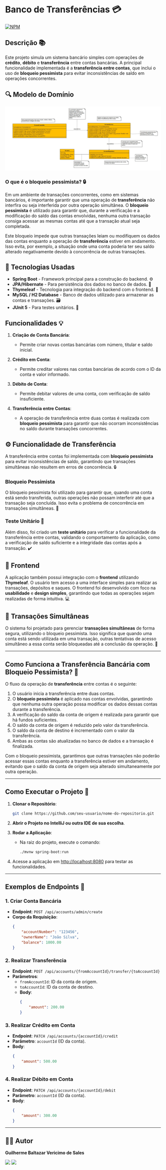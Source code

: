 
# Banco de Transferências 💳
[![NPM](https://img.shields.io/npm/l/react)](https://github.com/GuilhermeSalles/Entrevista/blob/main/LICENSE) 

## Descrição 📚

Este projeto simula um sistema bancário simples com operações de **crédito**, **débito** e **transferência** entre contas bancárias. A principal funcionalidade implementada é a **transferência entre contas**, que inclui o uso de **bloqueio pessimista** para evitar inconsistências de saldo em operações concorrentes.

## 🔍 Modelo de Domínio  

![Modelo de Domínio Banco](https://github.com/GuilhermeSalles/assets/blob/main/modelentrevista.png)

### O que é o bloqueio pessimista? 🔒
Em um ambiente de transações concorrentes, como em sistemas bancários, é importante garantir que uma operação de **transferência** não interfira ou seja interferida por outra operação simultânea. O **bloqueio pessimista** é utilizado para garantir que, durante a verificação e a modificação do saldo das contas envolvidas, nenhuma outra transação consiga acessar as mesmas contas até que a transação atual seja completada.

Este bloqueio impede que outras transações leiam ou modifiquem os dados das contas enquanto a operação de **transferência** estiver em andamento. Isso evita, por exemplo, a situação onde uma conta poderia ter seu saldo alterado negativamente devido à concorrência de outras transações.

## 🚀 Tecnologias Usadas
- **Spring Boot** - Framework principal para a construção do backend. ⚙️
- **JPA/Hibernate** - Para persistência dos dados no banco de dados. 💾
- **Thymeleaf** - Tecnologia para integração do backend com o frontend. 📑
- **MySQL / H2 Database** - Banco de dados utilizado para armazenar as contas e transações. 🗃️
- **JUnit 5** - Para testes unitários. 🧪

## Funcionalidades 💡

1. **Criação de Conta Bancária**:
   - Permite criar novas contas bancárias com número, titular e saldo inicial.

2. **Crédito em Conta**:
   - Permite creditar valores nas contas bancárias de acordo com o ID da conta e valor informado.

3. **Débito de Conta**:
   - Permite debitar valores de uma conta, com verificação de saldo insuficiente.

4. **Transferência entre Contas**:
   - A operação de transferência entre duas contas é realizada com **bloqueio pessimista** para garantir que não ocorram inconsistências no saldo durante transações concorrentes.

## ⚙️ Funcionalidade de Transferência

A transferência entre contas foi implementada com **bloqueio pessimista** para evitar inconsistências de saldo, garantindo que transações simultâneas não resultem em erros de concorrência. 🔒

### Bloqueio Pessimista

O bloqueio pessimista foi utilizado para garantir que, quando uma conta está sendo transferida, outras operações não possam interferir até que a transação seja concluída. Isso evita o problema de concorrência em transações simultâneas. 🚫

### Teste Unitário 🧪

Além disso, foi criado um **teste unitário** para verificar a funcionalidade da transferência entre contas, validando o comportamento da aplicação, como a verificação de saldo suficiente e a integridade das contas após a transação. ✔️

## 📂 Frontend

A aplicação também possui integração com o **frontend** utilizando **Thymeleaf**. O usuário tem acesso a uma interface simples para realizar as transações, depósitos e saques. O frontend foi desenvolvido com foco na **usabilidade** e **design simples**, garantindo que todas as operações sejam realizadas de forma intuitiva. 💻

## 🔄 Transações Simultâneas

O sistema foi projetado para gerenciar **transações simultâneas** de forma segura, utilizando o bloqueio pessimista. Isso significa que quando uma conta está sendo utilizada em uma transação, outras tentativas de acesso simultâneo a essa conta serão bloqueadas até a conclusão da operação. 🔄

---

## Como Funciona a Transferência Bancária com Bloqueio Pessimista? 🤔

O fluxo da operação de **transferência** entre contas é o seguinte:

1. O usuário inicia a transferência entre duas contas.
2. O **bloqueio pessimista** é aplicado nas contas envolvidas, garantindo que nenhuma outra operação possa modificar os dados dessas contas durante a transferência.
3. A verificação do saldo da conta de origem é realizada para garantir que há fundos suficientes.
4. O saldo da conta de origem é reduzido pelo valor da transferência.
5. O saldo da conta de destino é incrementado com o valor da transferência.
6. Ambas as contas são atualizadas no banco de dados e a transação é finalizada.

Com o bloqueio pessimista, garantimos que outras transações não poderão acessar essas contas enquanto a transferência estiver em andamento, evitando que o saldo da conta de origem seja alterado simultaneamente por outra operação.

---

## Como Executar o Projeto 🚀

1. **Clonar o Repositório**:
   ```bash
   git clone https://github.com/seu-usuario/nome-do-repositorio.git
   ```

2. **Abrir o Projeto no IntelliJ ou outra IDE de sua escolha**.

3. **Rodar a Aplicação**:
   - Na raiz do projeto, execute o comando:
     ```bash
     ./mvnw spring-boot:run
     ```

4. Acesse a aplicação em [http://localhost:8080](http://localhost:8080) para testar as funcionalidades.

---

## Exemplos de Endpoints 🔗

### **1. Criar Conta Bancária**
- **Endpoint**: `POST /api/accounts/admin/create`
- **Corpo da Requisição**:
  ```json
  {
      "accountNumber": "123456",
      "ownerName": "João Silva",
      "balance": 1000.00
  }
  ```

### **2. Realizar Transferência**
- **Endpoint**: `POST /api/accounts/{fromAccountId}/transfer/{toAccountId}`
- **Parâmetros**:
  - `fromAccountId`: ID da conta de origem.
  - `toAccountId`: ID da conta de destino.
  - **Body**:
    ```json
    {
        "amount": 200.00
    }
    ```

### **3. Realizar Crédito em Conta**
- **Endpoint**: `PATCH /api/accounts/{accountId}/credit`
- **Parâmetro**: `accountId` (ID da conta).
- **Body**:
  ```json
  {
      "amount": 500.00
  }
  ```

### **4. Realizar Débito em Conta**
- **Endpoint**: `PATCH /api/accounts/{accountId}/debit`
- **Parâmetro**: `accountId` (ID da conta).
- **Body**:
  ```json
  {
      "amount": 300.00
  }
  ```

---


## 👨‍💻 Autor
**Guilherme Baltazar Vericimo de Sales**

<a href="https://www.linkedin.com/in/guilherme-baltazar-0028361a1" target="_blank"><img src="https://img.shields.io/badge/-LinkedIn-%230077B5?style=for-the-badge&logo=linkedin&logoColor=white" target="_blank"></a> 
<a href="https://instagram.com/yguilhermeb" target="_blank"><img src="https://img.shields.io/badge/-Instagram-%23E4405F?style=for-the-badge&logo=instagram&logoColor=white" target="_blank"></a>
